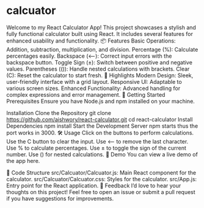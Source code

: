 # calcuator
Welcome to my React Calculator App! This project showcases a stylish and fully functional calculator built using React. It includes several features for enhanced usability and functionality.
📦 Features
Basic Operations: Addition, subtraction, multiplication, and division.
Percentage (%): Calculate percentages easily.
Backspace (<--): Correct input errors with the backspace button.
Toggle Sign (±): Switch between positive and negative values.
Parentheses (()): Handle nested calculations with brackets.
Clear (C): Reset the calculator to start fresh.
🎨 Highlights
Modern Design: Sleek, user-friendly interface with a grid layout.
Responsive UI: Adaptable to various screen sizes.
Enhanced Functionality: Advanced handling for complex expressions and error management.
🚀 Getting Started
Prerequisites
Ensure you have Node.js and npm installed on your machine.

Installation
Clone the Repository
git clone https://github.com/aishwory/react-calculator.git
cd react-calculator
Install Dependencies
npm install
Start the Development Server
npm starts
thus the port works in 3000.
🛠️ Usage
Click on the buttons to perform calculations.
Use the C button to clear the input.
Use <-- to remove the last character.
Use % to calculate percentages.
Use ± to toggle the sign of the current number.
Use () for nested calculations.
🔗 Demo
You can view a live demo of the app here.

📂 Code Structure
src/Calcuator/Calcuator.js: Main React component for the calculator.
src/Calcuator/Calcuator.css: Styles for the calculator.
src/App.js: Entry point for the React application.
💬 Feedback
I’d love to hear your thoughts on this project! Feel free to open an issue or submit a pull request if you have suggestions for improvements.

